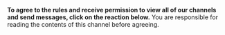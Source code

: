 **To agree to the rules and receive permission to view all of our channels and send messages, click on the reaction below.** You are responsible for reading the contents of this channel before agreeing.
